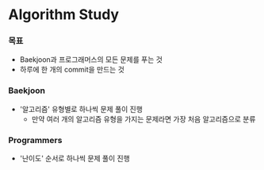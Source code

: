 # Algorithm Study

### 목표
- Baekjoon과 프로그래머스의 모든 문제를 푸는 것
- 하루에 한 개의 commit을 만드는 것
  
### Baekjoon
- '알고리즘' 유형별로 하나씩 문제 풀이 진행
  - 만약 여러 개의 알고리즘 유형을 가지는 문제라면 가장 처음 알고리즘으로 분류
  
### Programmers
- '난이도' 순서로 하나씩 문제 풀이 진행
